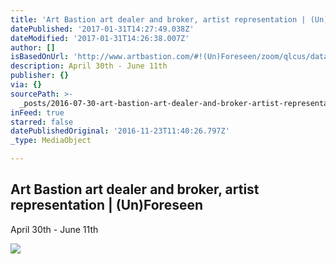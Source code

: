 ```yaml
---
title: 'Art Bastion art dealer and broker, artist representation | (Un)Foreseen'
datePublished: '2017-01-31T14:27:49.038Z'
dateModified: '2017-01-31T14:26:38.007Z'
author: []
isBasedOnUrl: 'http://www.artbastion.com/#!(Un)Foreseen/zoom/qlcus/dataItem-inhfvs9v'
description: April 30th - June 11th
publisher: {}
via: {}
sourcePath: >-
  _posts/2016-07-30-art-bastion-art-dealer-and-broker-artist-representation-or.md
inFeed: true
starred: false
datePublishedOriginal: '2016-11-23T11:40:26.797Z'
_type: MediaObject

---
```

<article style=""><h1>Art Bastion art dealer and broker, artist representation | (Un)Foreseen</h1><p>April 30th - June 11th</p><img src="https://static.wixstatic.com/media/3127ff_03eb837a7fa447c8993bc89e0b10f145.png" /></article>